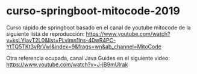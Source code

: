 # curso-springboot-mitocode-2019

Curso rápido de springboot basado en el canal de youtube mitocode de la siguiente lista de reproducción:
https://www.youtube.com/watch?v=ksLYIavT2L0&list=PLvimn1Ins-40wR4PC-YtTQ5TKt3vRrVwl&index=9&frags=wn&ab_channel=MitoCode

Otra referencia ocupada, canal Java Guides en el siguiente video:
https://www.youtube.com/watch?v=J-jB9mUlrak